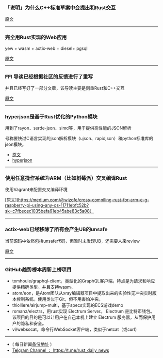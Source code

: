### 「说明」为什么C++标准草案中会提出和Rust交互

[原文](https://zhuanlan.zhihu.com/p/39248745)

---

### 完全用Rust实现的Web应用

yew + wasm + actix-web + diesel+ pgsql

[原文](https://medium.com/@saschagrunert/a-web-application-completely-in-rust-6f6bdb6c4471)

---

### FFI  导读已经根据社区的反馈进行了重写

并且已经写好了一部分文章，该导读主要是侧重Rust和C++交互

[原文](https://www.reddit.com/r/rust/comments/8wv32h/feedback_for_ffi_guide/)

---

### hyperjson是基于Rust优化的Python模块

用到了rayon、serde-json、simd等，用于提供高性能的JSON解析

号称要快过C语言实现的json解析模块（ujson、rapidjson）和python标准库的json模块。

- [原文](https://www.reddit.com/r/rust/comments/8wsg5u/hyperjson_help_writing_the_fastest_json_module/)
- [hyperjson](https://github.com/mre/hyperjson)

---

### 使用任意操作系统为ARM（比如树莓派）交叉编译Rust

使用Vagrant来配置交叉编译环境

[原文](https://medium.com/@wizofe/cross-compiling-rust-for-arm-e-g-raspberry-pi-using-any-os-11711ebfc52b?sk=c7fbecec1035befa61eb45abe83c5a08）

---

### actix-web已经移除了所有会产生UB的unsafe

当前源码中依然包括unsafe代码，但暂时未发现UB，还需要人来review

[原文](https://github.com/actix/actix-web/issues/289#issuecomment-402580525)

---

### GitHub趋势榜本周新上榜项目

- tomhoule/graphql-client，类型化的GraphQL客户端。特点是为请求和响应提供精确类型。并且支持wasm。
- atom/eon，是Atom团队从xray编辑器项目中提取出来的实验性无冲突实时版本控制系统。使用类似于Git，但不用害怕冲突。
- thiolliere/airjump-multi，基于specs实现的ECS游戏demo
- romanz/electrs，用rust实现 Electrum  Server。  Electrum 是比特币钱包。该项目的目的是可以让用户在自己本机上建立 Electrum 服务器，从而保护用户的隐私和安全。
- vi/websocat，命令行WebSocket客户端，类似于netcat（或curl）

---

- ( 每日新闻[备份地址](https://github.com/RustStudy/rust_daily_news) )
- [Telgram Channel ： https://t.me/rust_daily_news ](https://t.me/rust_daily_news )
